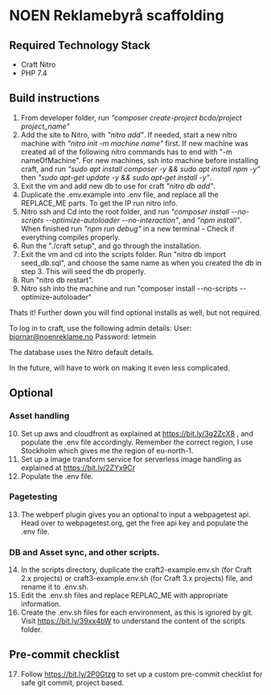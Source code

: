 # NOEN Reklamebyrå scaffolding

## Required Technology Stack
- Craft Nitro
- PHP 7.4


## Build instructions
1. From developer folder, run _"composer create-project bcdo/project project_name"_
2. Add the site to Nitro, with _"nitro add"_. If needed, start a new nitro machine with _"nitro init -m machine name"_ first. If new machine was created all of the following nitro commands has to end with "-m nameOfMachine". For new machines, ssh into machine before installing craft, and run _"sudo apt install composer -y && sudo apt install npm -y"_ then _"sudo apt-get update -y && sudo apt-get install -y"_.
3. Exit the vm and add new db to use for craft _"nitro db add"_.
4. Duplicate the .env.example into .env file, and replace all the REPLACE_ME parts. To get the IP run nitro info.
5. Nitro ssh and Cd into the root folder, and run _"composer install --no-scripts --optimize-autoloader --no-interaction"_, and _"npm install"_. When finished run _"npm run debug"_ in a new terminal - Check if everything compiles properly.
6. Run the "./craft setup", and go through the installation.
7. Exit the vm and cd into the scripts folder. Run "nitro db import seed_db.sql", and choose the same name as when you created the db in step 3. This will seed the db properly.
8. Run "nitro db restart".
9. Nitro ssh into the machine and run "composer install --no-scripts --optimize-autoloader"


Thats it! Further down you will find optional installs as well, but not required.

To log in to craft, use the following admin details:
User: bjornar@noenreklame.no
Password: letmein

The database uses the Nitro default details.

In the future, will have to work on making it even less complicated.

## Optional
### Asset handling
10. Set up aws and cloudfront as explained at https://bit.ly/3g2ZcX8 , and populate the .env file accordingly. Remember the correct region, I use Stockholm which gives me the region of eu-north-1.
11. Set up a image transform service for serverless image handling as explained at https://bit.ly/2ZYx9Cr
12. Populate the .env file.
### Pagetesting
13. The webperf plugin gives you an optional to input a webpagetest api. Head over to webpagetest.org, get the free api key and populate the .env file.
### DB and Asset sync, and other scripts.
14. In the scripts directory, duplicate the craft2-example.env.sh (for Craft 2.x projects) or craft3-example.env.sh (for Craft 3.x projects) file, and rename it to .env.sh.
15. Edit the .env.sh files and replace REPLAC_ME with appropriate information.
16. Create the .env.sh files for each environment, as this is ignored by git.
Visit https://bit.ly/39xx4bW to understand the content of the scripts folder.
## Pre-commit checklist
17. Follow https://bit.ly/2P0Gtzg to set up a custom pre-commit checklist for safe git commit, project based.
